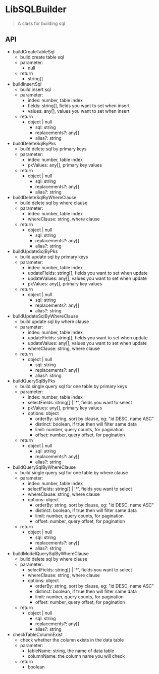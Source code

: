 # LibSQLBuilder

> A class for building sql



## API

- buildCreateTableSql
  - build create table sql
  - parameter: 
    - null
  - return
    - string[]
- buildInsertSql
  - build insert sql
  - parameter: 
    - index: number, table index
    - fields: string[], fields you want to set when insert
    - values: any[], values you want to set when insert
  - return
    - object | null
      - sql: string
      - replacements?: any[]
      - alias?: string
- buildDeleteSqlByPks
  - build delete sql by primary keys
  - parameter: 
    - index: number, table index
    - pkValues: any[], primary key values
  - return
    - object | null
      - sql: string
      - replacements?: any[]
      - alias?: string
- buildDeleteSqlByWhereClause
  - build delete sql by where clause
  - parameter: 
    - index: number, table index
    - whereClause: string, where clause
  - return
    - object | null
      - sql: string
      - replacements?: any[]
      - alias?: string
- buildUpdateSqlByPks
  - build update sql by primary keys
  - parameter: 
    - index: number, table index
    - updateFields: string[], fields you want to set when update
    - updateValues: any[], values you want to set when update
    - pkValues: any[], primary key values
  - return
    - object | null
      - sql: string
      - replacements?: any[]
      - alias?: string
- buildUpdateSqlByWhereClause
  - build update sql by where clause
  - parameter: 
    - index: number, table index
    - updateFields: string[], fields you want to set when update
    - updateValues: any[], values you want to set when update
    - whereClause: string, where clause
  - return
    - object | null
      - sql: string
      - replacements?: any[]
      - alias?: string
- buildQuerySqlByPks
  - build single query sql for one table by primary keys
  - parameter: 
    - index: number, table index
    - selectFields: string[] | '*', fields you want to select
    - pkValues: any[], primary key values
    - options: object
      - orderBy: string, sort by clause, eg: "id DESC, name ASC"
      - distinct: boolean, if true then will filter same data
      - limit: number, query counts, for pagination
      - offset: number, query offset, for pagination
  - return
    - object | null
      - sql: string
      - replacements?: any[]
      - alias?: string
- buildQuerySqlByWhereClause
  - build single query sql for one table by where clause
  - parameter: 
    - index: number, table index
    - selectFields: string[] | '*', fields you want to select
    - whereClause: string, where clause
    - options: object
      - orderBy: string, sort by clause, eg: "id DESC, name ASC"
      - distinct: boolean, if true then will filter same data
      - limit: number, query counts, for pagination
      - offset: number, query offset, for pagination
  - return
    - object | null
      - sql: string
      - replacements?: any[]
      - alias?: string
- buildModelQuerySqlByWhereClause
  - build delete sql by where clause
  - parameter: 
    - selectFields: string[] | '*', fields you want to select
    - whereClause: string, where clause
    - options: object
      - orderBy: string, sort by clause, eg: "id DESC, name ASC"
      - distinct: boolean, if true then will filter same data
      - limit: number, query counts, for pagination
      - offset: number, query offset, for pagination
  - return
    - object | null
      - sql: string
      - replacements?: any[]
      - alias?: string
- checkTableColumnExist
  - check whether the column exists in the data table
  - parameter: 
    - tableName: string, the name of data table
    - columnName: the column name you will check
  - return
    - boolean